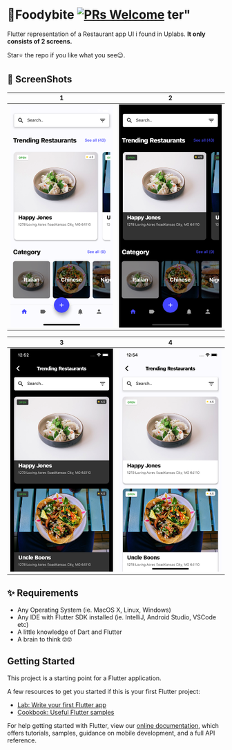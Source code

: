 # 🍔Foodybite [![PRs Welcome](https://img.shields.io/badge/PRs-welcome-brightgreen.svg?style=flat-square)](http://makeapullrequest.com) ter"

Flutter representation of a Restaurant app UI i found in Uplabs. 
**It only consists of 2 screens.**

Star⭐ the repo if you like what you see😉.


## 📸 ScreenShots

[//]: # (<img src="ss/1.png"/>)

| 1 | 2|
|------|-------|
|<img src="ss/2.png" width="400">|<img src="ss/3.png" width="400">|

| 3 | 4|
|------|-------|
|<img src="ss/4.png" width="400">|<img src="ss/5.png" width="400">|



## ✨ Requirements
* Any Operating System (ie. MacOS X, Linux, Windows)
* Any IDE with Flutter SDK installed (ie. IntelliJ, Android Studio, VSCode etc)
* A little knowledge of Dart and Flutter
* A brain to think 🤓🤓

## Getting Started

This project is a starting point for a Flutter application.

A few resources to get you started if this is your first Flutter project:

- [Lab: Write your first Flutter app](https://flutter.io/docs/get-started/codelab)
- [Cookbook: Useful Flutter samples](https://flutter.io/docs/cookbook)

For help getting started with Flutter, view our 
[online documentation](https://flutter.io/docs), which offers tutorials, 
samples, guidance on mobile development, and a full API reference.
